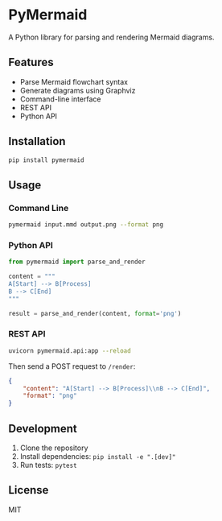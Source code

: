 # PyMermaid

A Python library for parsing and rendering Mermaid diagrams.

## Features

- Parse Mermaid flowchart syntax
- Generate diagrams using Graphviz
- Command-line interface
- REST API
- Python API

## Installation

```bash
pip install pymermaid
```

## Usage

### Command Line

```bash
pymermaid input.mmd output.png --format png
```

### Python API

```python
from pymermaid import parse_and_render

content = """
A[Start] --> B[Process]
B --> C[End]
"""

result = parse_and_render(content, format='png')
```

### REST API

```bash
uvicorn pymermaid.api:app --reload
```

Then send a POST request to `/render`:

```json
{
    "content": "A[Start] --> B[Process]\\nB --> C[End]",
    "format": "png"
}
```

## Development

1. Clone the repository
2. Install dependencies: `pip install -e ".[dev]"`
3. Run tests: `pytest`

## License

MIT

